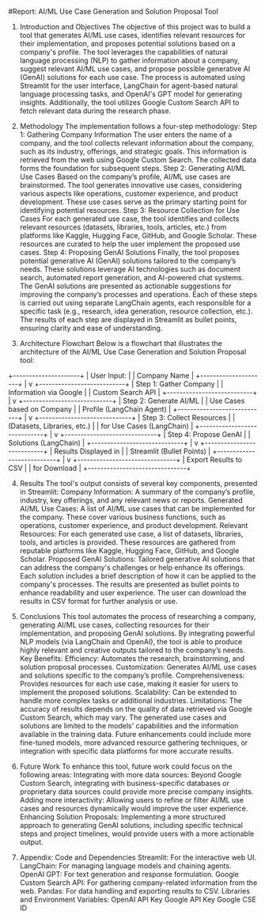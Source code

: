#Report: AI/ML Use Case Generation and Solution Proposal Tool
1. Introduction and Objectives
The objective of this project was to build a tool that generates AI/ML use cases, identifies relevant resources for their implementation, and proposes potential solutions based on a company's profile. The tool leverages the capabilities of natural language processing (NLP) to gather information about a company, suggest relevant AI/ML use cases, and propose possible generative AI (GenAI) solutions for each use case.
The process is automated using Streamlit for the user interface, LangChain for agent-based natural language processing tasks, and OpenAI's GPT model for generating insights. Additionally, the tool utilizes Google Custom Search API to fetch relevant data during the research phase.
2. Methodology
The implementation follows a four-step methodology:
Step 1: Gathering Company Information
The user enters the name of a company, and the tool collects relevant information about the company, such as its industry, offerings, and strategic goals. This information is retrieved from the web using Google Custom Search.
The collected data forms the foundation for subsequent steps.
Step 2: Generating AI/ML Use Cases
Based on the company’s profile, AI/ML use cases are brainstormed. The tool generates innovative use cases, considering various aspects like operations, customer experience, and product development.
These use cases serve as the primary starting point for identifying potential resources.
Step 3: Resource Collection for Use Cases
For each generated use case, the tool identifies and collects relevant resources (datasets, libraries, tools, articles, etc.) from platforms like Kaggle, Hugging Face, GitHub, and Google Scholar.
These resources are curated to help the user implement the proposed use cases.
Step 4: Proposing GenAI Solutions
Finally, the tool proposes potential generative AI (GenAI) solutions tailored to the company’s needs. These solutions leverage AI technologies such as document search, automated report generation, and AI-powered chat systems.
The GenAI solutions are presented as actionable suggestions for improving the company’s processes and operations.
Each of these steps is carried out using separate LangChain agents, each responsible for a specific task (e.g., research, idea generation, resource collection, etc.). The results of each step are displayed in Streamlit as bullet points, ensuring clarity and ease of understanding.

3. Architecture Flowchart
Below is a flowchart that illustrates the architecture of the AI/ML Use Case Generation and Solution Proposal tool:

 +---------------------+
 |   User Input:       |
 |   Company Name      |
 +---------------------+
           |
           v
 +---------------------------+
 | Step 1: Gather Company    |
 | Information via Google    |
 | Custom Search API         |
 +---------------------------+
           |
           v
 +----------------------------+
 | Step 2: Generate AI/ML     |
 | Use Cases based on Company |
 | Profile (LangChain Agent)  |
 +----------------------------+
           |
           v
 +-----------------------------+
 | Step 3: Collect Resources   |
 | (Datasets, Libraries, etc.) |
 | for Use Cases (LangChain)   |
 +-----------------------------+
           |
           v
 +-----------------------------+
 | Step 4: Propose GenAI       |
 | Solutions (LangChain)       |
 +-----------------------------+
           |
           v
 +---------------------------+
 | Results Displayed in      |
 | Streamlit (Bullet Points) |
 +---------------------------+
           |
           v
 +-------------------------------+
 | Export Results to CSV         |
 | for Download                  |
 +-------------------------------+


4. Results
The tool's output consists of several key components, presented in Streamlit:
Company Information: A summary of the company’s profile, industry, key offerings, and any relevant news or reports.
Generated AI/ML Use Cases: A list of AI/ML use cases that can be implemented for the company. These cover various business functions, such as operations, customer experience, and product development.
Relevant Resources: For each generated use case, a list of datasets, libraries, tools, and articles is provided. These resources are gathered from reputable platforms like Kaggle, Hugging Face, GitHub, and Google Scholar.
Proposed GenAI Solutions: Tailored generative AI solutions that can address the company's challenges or help enhance its offerings. Each solution includes a brief description of how it can be applied to the company's processes.
The results are presented as bullet points to enhance readability and user experience. The user can download the results in CSV format for further analysis or use.

5. Conclusions
This tool automates the process of researching a company, generating AI/ML use cases, collecting resources for their implementation, and proposing GenAI solutions. By integrating powerful NLP models (via LangChain and OpenAI), the tool is able to produce highly relevant and creative outputs tailored to the company’s needs.
Key Benefits:
Efficiency: Automates the research, brainstorming, and solution proposal processes.
Customization: Generates AI/ML use cases and solutions specific to the company’s profile.
Comprehensiveness: Provides resources for each use case, making it easier for users to implement the proposed solutions.
Scalability: Can be extended to handle more complex tasks or additional industries.
Limitations:
The accuracy of results depends on the quality of data retrieved via Google Custom Search, which may vary.
The generated use cases and solutions are limited to the models' capabilities and the information available in the training data.
Future enhancements could include more fine-tuned models, more advanced resource gathering techniques, or integration with specific data platforms for more accurate results.

6. Future Work
To enhance this tool, future work could focus on the following areas:
Integrating with more data sources: Beyond Google Custom Search, integrating with business-specific databases or proprietary data sources could provide more precise company insights.
Adding more interactivity: Allowing users to refine or filter AI/ML use cases and resources dynamically would improve the user experience.
Enhancing Solution Proposals: Implementing a more structured approach to generating GenAI solutions, including specific technical steps and project timelines, would provide users with a more actionable output.

7. Appendix: Code and Dependencies
Streamlit: For the interactive web UI.
LangChain: For managing language models and chaining agents.
OpenAI GPT: For text generation and response formulation.
Google Custom Search API: For gathering company-related information from the web.
Pandas: For data handling and exporting results to CSV.
Libraries and Environment Variables:
OpenAI API Key
Google API Key
Google CSE ID

